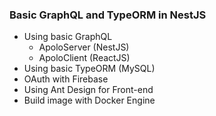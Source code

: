 ### Basic GraphQL and TypeORM in NestJS

- Using basic GraphQL
  - ApoloServer (NestJS)
  - ApoloClient (ReactJS)
- Using basic TypeORM (MySQL)
- OAuth with Firebase
- Using Ant Design for Front-end
- Build image with Docker Engine
